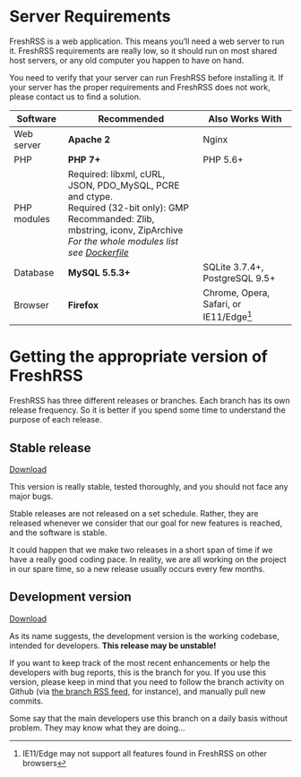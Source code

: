 # Server Requirements

FreshRSS is a web application. This means you’ll need a web server to run
it. FreshRSS requirements are really low, so it should run on most shared
host servers, or any old computer you happen to have on hand.

You need to verify that your server can run FreshRSS before installing
it. If your server has the proper requirements and FreshRSS does not work,
please contact us to find a solution.

| Software      | Recommended             | Also Works With         |
| ------------- | ----------------------- | ----------------------- |
| Web server    | **Apache 2**            | Nginx                   |
| PHP           | **PHP 7+**              | PHP 5.6+                |
| PHP modules   | Required: libxml, cURL, JSON, PDO\_MySQL, PCRE and ctype. <br>Required (32-bit only): GMP <br> Recommanded: Zlib, mbstring, iconv, ZipArchive <br> *For the whole modules list see [Dockerfile](https://github.com/FreshRSS/FreshRSS/blob/master/Docker/Dockerfile-Alpine#L7-L9)* | |
| Database      | **MySQL 5.5.3+**        | SQLite 3.7.4+, PostgreSQL 9.5+          |
| Browser       | **Firefox**             | Chrome, Opera, Safari, or IE11/Edge[^1] |


# Getting the appropriate version of FreshRSS

FreshRSS has three different releases or branches. Each branch has its own
release frequency. So it is better if you spend some time to understand the
purpose of each release.

## Stable release

[Download](https://github.com/FreshRSS/FreshRSS/archive/master.zip)

This version is really stable, tested thoroughly, and you should not face
any major bugs.

Stable releases are not released on a set schedule. Rather, they are
released whenever we consider that our goal for new features is reached, and
the software is stable.

It could happen that we make two releases in a short span of time if we have
a really good coding pace. In reality, we are all working on the project in
our spare time, so a new release usually occurs every few months.

## Development version

[Download](https://github.com/FreshRSS/FreshRSS/archive/dev.zip)

As its name suggests, the development version is the working codebase,
intended for developers. **This release may be unstable!**

If you want to keep track of the most recent enhancements or help the
developers with bug reports, this is the branch for you. If you use this
version, please keep in mind that you need to follow the branch activity on
Github (via [the branch RSS
feed](https://github.com/FreshRSS/FreshRSS/commits/dev.atom), for instance),
and manually pull new commits.

Some say that the main developers use this branch on a daily basis without
problem. They may know what they are doing…

[^1]: IE11/Edge may not support all features found in FreshRSS on other
browsers
